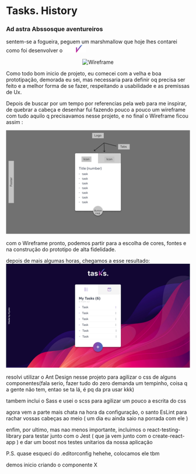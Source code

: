 # Tasks. History

### Ad astra Abssosque aventureiros

sentem-se a fogueira, peguem um marshmallow que hoje lhes contarei como foi desenvolver o <img src="src/assets/logo.svg" alt="logo" width="60px"/>

<p align="center">
<img src="https://miro.medium.com/max/440/1*G2FX8NNBCtpD6goR9eTZtw.gif" alt="Wireframe" />
</p>


Como todo bom inicio de projeto, eu comecei com a velha e boa prototipação, demorada eu sei, mas necessaria para definir oq precisa ser feito e a melhor forma de se fazer, respeitando a usabilidade e as premissas de Ux.

Depois de buscar por um tempo por referencias pela web para me inspirar, de quebrar a cabeça e desenhar fui fazendo pouco a pouco um wireframe com tudo aquilo q precisavamos nesse projeto, e no final o Wireframe ficou assim :

<img src="src/assets/repositoryassets/Low Fidelity.png" alt="Wireframe" />



com o Wireframe pronto, podemos partir para a escolha de cores, fontes e na construção do prototipo de alta fidelidade.

depois de mais algumas horas, chegamos a esse resultado: 
<img src="src/assets/repositoryassets/prototype.png" alt="Wireframe" />

resolvi utilizar o Ant Design nesse projeto para agilizar o css de alguns componentes(fala serio, fazer tudo do zero demanda um tempinho, coisa q a gente não tem, entao se ta lá, é pq da pra usar kkk)

tambem inclui o Sass e usei o scss para agilizar um pouco a escrita do css

agora vem a parte mais chata na hora da configuração, o santo EsLint para rachar vossas cabeças ao meio ( um dia eu ainda saio na porrada com ele )

enfim, por ultimo, mas nao menos importante, incluimos o react-testing-library para testar junto com o Jest ( que ja vem junto com o create-react-app ) e dar um boost nos testes unitarios da nossa aplicação

P.S. quase esqueci do .editorconfig hehehe, colocamos ele tbm

demos inicio criando o componente X
